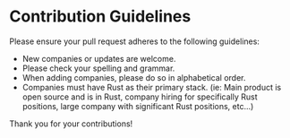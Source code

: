 # Contribution Guidelines

Please ensure your pull request adheres to the following guidelines:

* New companies or updates are welcome.
* Please check your spelling and grammar.
* When adding companies, please do so in alphabetical order.
* Companies must have Rust as their primary stack. (ie: Main product is open source and is in Rust, company hiring for specifically Rust positions, large company with significant Rust positions, etc...)

Thank you for your contributions!
